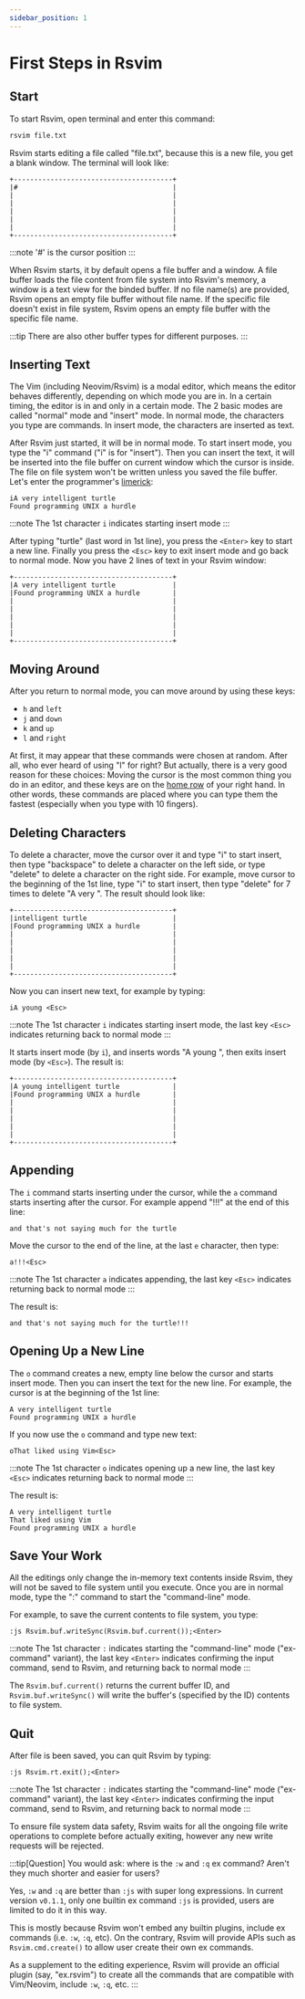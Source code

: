 ```yaml
---
sidebar_position: 1
---
```


# First Steps in Rsvim

## Start

To start Rsvim, open terminal and enter this command:

```bash
rsvim file.txt
```

Rsvim starts editing a file called "file.txt", because this is a new file, you get a blank window. The terminal will look like:

```text
+---------------------------------------+
|#                                      |
|                                       |
|                                       |
|                                       |
|                                       |
|                                       |
+---------------------------------------+
```

:::note
'#' is the cursor position
:::

When Rsvim starts, it by default opens a file buffer and a window. A file buffer loads the file content from file system into Rsvim's memory, a window is a text view for the binded buffer. If no file name(s) are provided, Rsvim opens an empty file buffer without file name. If the specific file doesn't exist in file system, Rsvim opens an empty file buffer with the specific file name.

:::tip
There are also other buffer types for different purposes.
:::

## Inserting Text

The Vim (including Neovim/Rsvim) is a modal editor, which means the editor behaves differently, depending on which mode you are in. In a certain timing, the editor is in and only in a certain mode. The 2 basic modes are called "normal" mode and "insert" mode. In normal mode, the characters you type are commands. In insert mode, the characters are inserted as text.

After Rsvim just started, it will be in normal mode. To start insert mode, you type the "i" command ("i" is for "insert"). Then you can insert the text, it will be inserted into the file buffer on current window which the cursor is inside. The file on file system won't be written unless you saved the file buffer. Let's enter the programmer's [limerick](https://vimhelp.org/usr_02.txt.html#02.2):

```text
iA very intelligent turtle
Found programming UNIX a hurdle
```

:::note
The 1st character `i` indicates starting insert mode
:::

After typing "turtle" (last word in 1st line), you press the `<Enter>` key to start a new line. Finally you press the `<Esc>` key to exit insert mode and go back to normal mode. Now you have 2 lines of text in your Rsvim window:

```text
+---------------------------------------+
|A very intelligent turtle              |
|Found programming UNIX a hurdle        |
|                                       |
|                                       |
|                                       |
|                                       |
|                                       |
+---------------------------------------+
```

## Moving Around

After you return to normal mode, you can move around by using these keys:

- `h` and `left`
- `j` and `down`
- `k` and `up`
- `l` and `right`

At first, it may appear that these commands were chosen at random. After all, who ever heard of using "l" for right? But actually, there is a very good reason for these choices: Moving the cursor is the most common thing you do in an editor, and these keys are on the [home row](https://simple.wikipedia.org/wiki/Home_row) of your right hand. In other words, these commands are placed where you can type them the fastest (especially when you type with 10 fingers).

## Deleting Characters

To delete a character, move the cursor over it and type "i" to start insert, then type "backspace" to delete a character on the left side, or type "delete" to delete a character on the right side. For example, move cursor to the beginning of the 1st line, type "i" to start insert, then type "delete" for 7 times to delete "A very ". The result should look like:

```text
+---------------------------------------+
|intelligent turtle                     |
|Found programming UNIX a hurdle        |
|                                       |
|                                       |
|                                       |
|                                       |
|                                       |
+---------------------------------------+
```

Now you can insert new text, for example by typing:

```text
iA young <Esc>
```

:::note
The 1st character `i` indicates starting insert mode, the last key `<Esc>` indicates returning back to normal mode
:::

It starts insert mode (by `i`), and inserts words "A young ", then exits insert mode (by `<Esc>`). The result is:

```text
+---------------------------------------+
|A young intelligent turtle             |
|Found programming UNIX a hurdle        |
|                                       |
|                                       |
|                                       |
|                                       |
|                                       |
+---------------------------------------+
```

## Appending

The `i` command starts inserting under the cursor, while the `a` command starts inserting after the cursor. For example append "!!!" at the end of this line:

```text
and that's not saying much for the turtle
```

Move the cursor to the end of the line, at the last `e` character, then type:

```text
a!!!<Esc>
```

:::note
The 1st character `a` indicates appending, the last key `<Esc>` indicates returning back to normal mode
:::

The result is:

```text
and that's not saying much for the turtle!!!
```

## Opening Up a New Line

The `o` command creates a new, empty line below the cursor and starts insert mode. Then you can insert the text for the new line. For example, the cursor is at the beginning of the 1st line:

```text
A very intelligent turtle
Found programming UNIX a hurdle
```

If you now use the `o` command and type new text:

```text
oThat liked using Vim<Esc>
```

:::note
The 1st character `o` indicates opening up a new line, the last key `<Esc>` indicates returning back to normal mode
:::

The result is:

```text {2}
A very intelligent turtle
That liked using Vim
Found programming UNIX a hurdle
```

## Save Your Work

All the editings only change the in-memory text contents inside Rsvim, they will not be saved to file system until you execute. Once you are in normal mode, type the ":" command to start the "command-line" mode.

For example, to save the current contents to file system, you type:

```text
:js Rsvim.buf.writeSync(Rsvim.buf.current());<Enter>
```

:::note
The 1st character `:` indicates starting the "command-line" mode ("ex-command" variant), the last key `<Enter>` indicates confirming the input command, send to Rsvim, and returning back to normal mode
:::

The `Rsvim.buf.current()` returns the current buffer ID, and `Rsvim.buf.writeSync()` will write the buffer's (specified by the ID) contents to file system.

## Quit

After file is been saved, you can quit Rsvim by typing:

```text
:js Rsvim.rt.exit();<Enter>
```

:::note
The 1st character `:` indicates starting the "command-line" mode ("ex-command" variant), the last key `<Enter>` indicates confirming the input command, send to Rsvim, and returning back to normal mode
:::

To ensure file system data safety, Rsvim waits for all the ongoing file write operations to complete before actually exiting, however any new write requests will be rejected.

:::tip[Question]
You would ask: where is the `:w` and `:q` ex command? Aren't they much shorter and easier for users?

Yes, `:w` and `:q` are better than `:js` with super long expressions.
In current version `v0.1.1`, only one builtin ex command `:js` is provided, users are limited to do it in this way.

This is mostly because Rsvim won't embed any builtin plugins, include ex commands (i.e. `:w`, `:q`, etc).
On the contrary, Rsvim will provide APIs such as `Rsvim.cmd.create()` to allow user create their own ex commands.

As a supplement to the editing experience, Rsvim will provide an official plugin (say, "ex.rsvim") to create all the commands
that are compatible with Vim/Neovim, include `:w`, `:q`, etc.
:::
